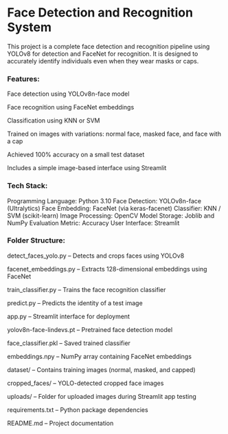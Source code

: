 # Face Detection and Recognition System

This project is a complete face detection and recognition pipeline using YOLOv8 for detection and FaceNet for recognition. It is designed to accurately identify individuals even when they wear masks or caps.

### Features:

Face detection using YOLOv8n-face model

Face recognition using FaceNet embeddings

Classification using KNN or SVM

Trained on images with variations: normal face, masked face, and face with a cap

Achieved 100% accuracy on a small test dataset

Includes a simple image-based interface using Streamlit

### Tech Stack:

Programming Language: Python 3.10
Face Detection: YOLOv8n-face (Ultralytics)
Face Embedding: FaceNet (via keras-facenet)
Classifier: KNN / SVM (scikit-learn)
Image Processing: OpenCV
Model Storage: Joblib and NumPy
Evaluation Metric: Accuracy
User Interface: Streamlit

### Folder Structure:

detect_faces_yolo.py – Detects and crops faces using YOLOv8

facenet_embeddings.py – Extracts 128-dimensional embeddings using FaceNet

train_classifier.py – Trains the face recognition classifier

predict.py – Predicts the identity of a test image

app.py – Streamlit interface for deployment

yolov8n-face-lindevs.pt – Pretrained face detection model

face_classifier.pkl – Saved trained classifier

embeddings.npy – NumPy array containing FaceNet embeddings

dataset/ – Contains training images (normal, masked, and capped)

cropped_faces/ – YOLO-detected cropped face images

uploads/ – Folder for uploaded images during Streamlit app testing

requirements.txt – Python package dependencies

README.md – Project documentation

